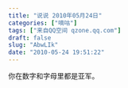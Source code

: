 ```yaml
---
title: "说说 2010年05月24日"
categories: ["嘀咕"]
tags: ["来自QQ空间 qzone.qq.com"]
draft: false
slug: "AbwLIk"
date: "2010-05-24 19:51:22"
---
```


你在数字和字母里都是亚军。
